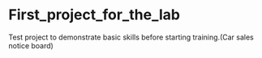 # First_project_for_the_lab
Test project to demonstrate basic skills before starting training.(Car sales notice board)

